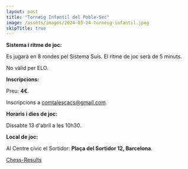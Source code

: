 ```yaml
---
layout: post
title: "Torneig Infantil del Poble-Sec"
image: /assets/images/2024-03-24-torneig-infantil.jpeg
skipTitle: true
---
```


**Sistema i ritme de joc:**

Es jugarà en 8 rondes pel Sistema Suís. El ritme de joc serà de 5 minuts.

No vàlid per ELO.

**Inscripcions:**

Preu: **4€**.

Inscripcions a comtalescacs@gmail.com.

**Horaris i dies de joc:**

Dissabte 13 d'abril a les 10h30.

**Local de joc:**

Al Centre cívic el Sortidor: **Plaça del Sortidor 12, Barcelona**.

<a class="button is-warning" href="https://chess-results.com/tnr911637.aspx" target="_blank">Chess-Results</a>